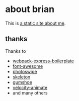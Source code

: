 # about brian
This is [a static site about me](bwswedberg.github.io).

## thanks
Thanks to
- [webpack-express-boilerplate](https://github.com/christianalfoni/webpack-express-boilerplate)
- [font-awesome](https://github.com/FortAwesome/Font-Awesome)
- [photoswipe](https://github.com/dimsemenov/PhotoSwipe)
- [skeleton](https://github.com/dhg/Skeleton)
- [gumshoe](https://github.com/cferdinandi/gumshoe)
- [velocity-animate](https://github.com/julianshapiro/velocity)
- and many others
